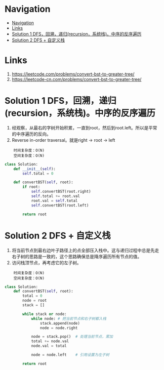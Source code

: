 # Navigation
- [Navigation](#navigation)
- [Links](#links)
- [Solution 1 DFS，回溯，递归(recursion，系统栈)。中序的反序遍历](#solution-1-dfs%e5%9b%9e%e6%ba%af%e9%80%92%e5%bd%92recursion%e7%b3%bb%e7%bb%9f%e6%a0%88%e4%b8%ad%e5%ba%8f%e7%9a%84%e5%8f%8d%e5%ba%8f%e9%81%8d%e5%8e%86)
- [Solution 2 DFS + 自定义栈](#solution-2-dfs--%e8%87%aa%e5%ae%9a%e4%b9%89%e6%a0%88)

# Links
1. https://leetcode.com/problems/convert-bst-to-greater-tree/
2. https://leetcode-cn.com/problems/convert-bst-to-greater-tree/


# Solution 1 DFS，回溯，递归(recursion，系统栈)。中序的反序遍历
1. 经观察，从最右的字树开始积累，一直到root，然后到root.left。所以是平常的中序遍历的反向。
2. Reverse in-order traversal。就是right -> root -> left

```
    时间复杂度：O(N)
    空间复杂度：O(N)
```

```python
class Solution:
    def __init__(self):
        self.total = 0

    def convertBST(self, root):
        if root:
            self.convertBST(root.right)
            self.total += root.val
            root.val = self.total
            self.convertBST(root.left)

        return root
```

# Solution 2 DFS + 自定义栈
1. 将当前节点到最右边叶子路径上的点全部压入栈中。这与递归过程中总是先走右子树的思路是一致的，这个思路确保总是降序遍历所有节点的值。
2. 访问栈顶节点，再考虑它的左子树。
```
    时间复杂度：O(N)
    空间复杂度：O(N)
```
```python
class Solution:
    def convertBST(self, root):
        total = 0
        node = root
        stack = []

        while stack or node:
            while node: # 把当前节点和右子树都入栈
                stack.append(node)
                node = node.right

            node = stack.pop()  # 处理当前节点，累加
            total += node.val
            node.val = total

            node = node.left    # 引用设置为左子树

        return root 
```

